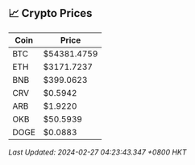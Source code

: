 ## 📈 Crypto Prices

| Coin | Price |
| ---- | ----- |
| BTC | $54381.4759 |
| ETH | $3171.7237 |
| BNB | $399.0623 |
| CRV | $0.5942 |
| ARB | $1.9220 |
| OKB | $50.5939 |
| DOGE | $0.0883 |

_Last Updated: 2024-02-27 04:23:43.347 +0800 HKT_